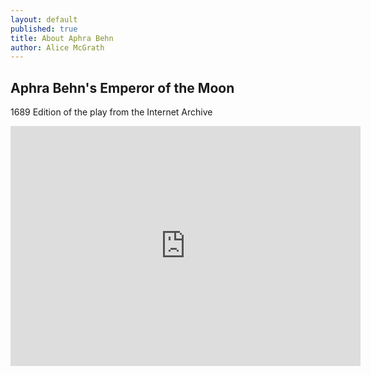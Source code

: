 ```yaml
---
layout: default
published: true
title: About Aphra Behn
author: Alice McGrath
---
```


## Aphra Behn's Emperor of the Moon

1689 Edition of the play from the Internet Archive

<iframe src="https://archive.org/embed/emperorofmoonfar00behn" width="560" height="384" frameborder="0" webkitallowfullscreen="true" mozallowfullscreen="true" allowfullscreen></iframe>
